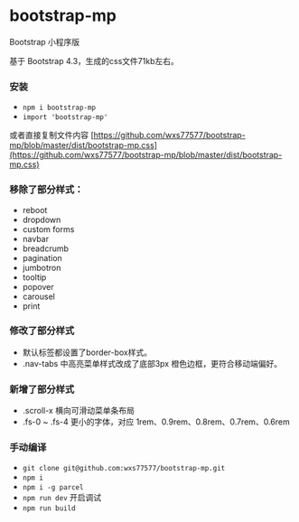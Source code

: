 # bootstrap-mp
Bootstrap 小程序版

基于 Bootstrap 4.3，生成的css文件71kb左右。

### 安装
- `npm i bootstrap-mp`
- `import 'bootstrap-mp'`

或者直接复制文件内容 [https://github.com/wxs77577/bootstrap-mp/blob/master/dist/bootstrap-mp.css](https://github.com/wxs77577/bootstrap-mp/blob/master/dist/bootstrap-mp.css)

### 移除了部分样式：
- reboot
- dropdown
- custom forms
- navbar
- breadcrumb
- pagination
- jumbotron
- tooltip
- popover
- carousel
- print

### 修改了部分样式
- 默认标签都设置了border-box样式。
- .nav-tabs 中高亮菜单样式改成了底部3px 橙色边框，更符合移动端偏好。

### 新增了部分样式
- .scroll-x 横向可滑动菜单条布局
- .fs-0 ~ .fs-4 更小的字体，对应 1rem、0.9rem、0.8rem、0.7rem、0.6rem

### 手动编译
- `git clone git@github.com:wxs77577/bootstrap-mp.git`
- `npm i`
- `npm i -g parcel`
- `npm run dev` 开启调试
- `npm run build`